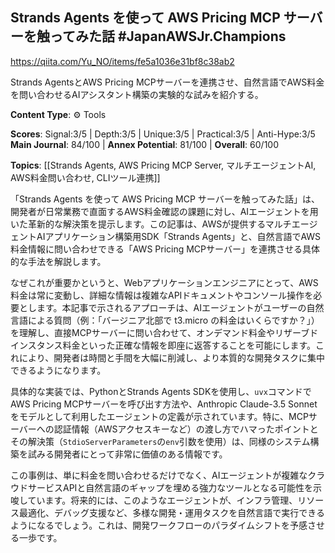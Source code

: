 ## Strands Agents を使って AWS Pricing MCP サーバーを触ってみた話 #JapanAWSJr.Champions

https://qiita.com/Yu_NO/items/fe5a1036e31bf8c38ab2

Strands AgentsとAWS Pricing MCPサーバーを連携させ、自然言語でAWS料金を問い合わせるAIアシスタント構築の実験的な試みを紹介する。

**Content Type**: ⚙️ Tools

**Scores**: Signal:3/5 | Depth:3/5 | Unique:3/5 | Practical:3/5 | Anti-Hype:3/5
**Main Journal**: 84/100 | **Annex Potential**: 81/100 | **Overall**: 60/100

**Topics**: [[Strands Agents, AWS Pricing MCP Server, マルチエージェントAI, AWS料金問い合わせ, CLIツール連携]]

「Strands Agents を使って AWS Pricing MCP サーバーを触ってみた話」は、開発者が日常業務で直面するAWS料金確認の課題に対し、AIエージェントを用いた革新的な解決策を提示します。この記事は、AWSが提供するマルチエージェントAIアプリケーション構築用SDK「Strands Agents」と、自然言語でAWS料金情報に問い合わせできる「AWS Pricing MCPサーバー」を連携させる具体的な手法を解説します。

なぜこれが重要かというと、Webアプリケーションエンジニアにとって、AWS料金は常に変動し、詳細な情報は複雑なAPIドキュメントやコンソール操作を必要とします。本記事で示されるアプローチは、AIエージェントがユーザーの自然言語による質問（例：「バージニア北部で t3.micro の料金はいくらですか？」）を理解し、直接MCPサーバーに問い合わせて、オンデマンド料金やリザーブドインスタンス料金といった正確な情報を即座に返答することを可能にします。これにより、開発者は時間と手間を大幅に削減し、より本質的な開発タスクに集中できるようになります。

具体的な実装では、PythonとStrands Agents SDKを使用し、`uvx`コマンドでAWS Pricing MCPサーバーを呼び出す方法や、Anthropic Claude-3.5 Sonnetをモデルとして利用したエージェントの定義が示されています。特に、MCPサーバーへの認証情報（AWSアクセスキーなど）の渡し方でハマったポイントとその解決策（`StdioServerParameters`の`env`引数を使用）は、同様のシステム構築を試みる開発者にとって非常に価値のある情報です。

この事例は、単に料金を問い合わせるだけでなく、AIエージェントが複雑なクラウドサービスAPIと自然言語のギャップを埋める強力なツールとなる可能性を示唆しています。将来的には、このようなエージェントが、インフラ管理、リソース最適化、デバッグ支援など、多様な開発・運用タスクを自然言語で実行できるようになるでしょう。これは、開発ワークフローのパラダイムシフトを予感させる一歩です。